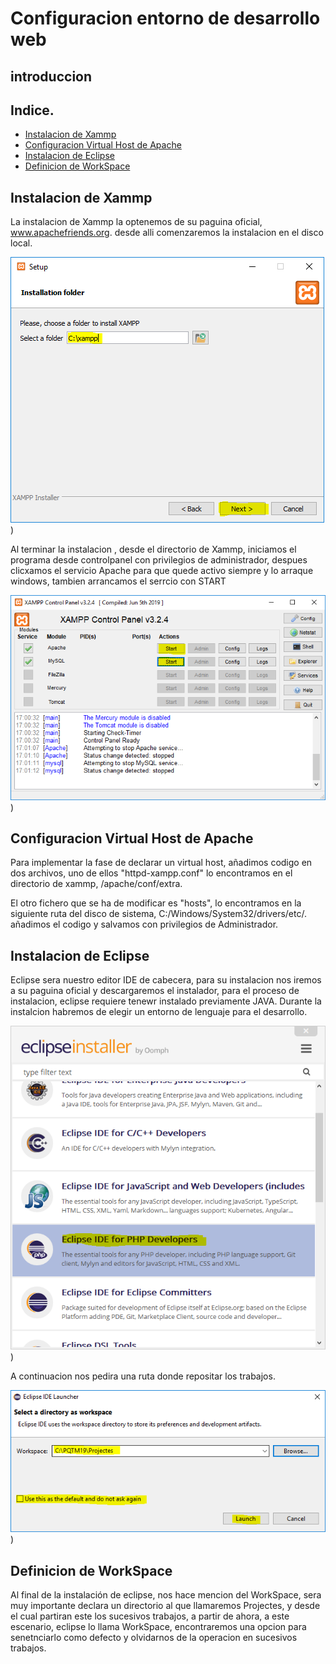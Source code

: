 # Configuracion entorno de desarrollo  web

## introduccion

## Indice.

- [Instalacion de Xammp](#instalacion-de-xammp)
- [Configuracion Virtual Host de Apache](#configuracion-virtual-host-de-apache)
- [Instalacion de Eclipse](#instalacion-de-eclipse)
- [Definicion de WorkSpace](#definicion-de-workspace)
 

## Instalacion de Xammp

La instalacion de Xammp la optenemos de su paguina oficial, www.apachefriends.org.
desde alli comenzaremos la instalacion en el disco local.

![Xammpfoto1](/MEDIA/6_Install_Xampp.PNG))

Al terminar la instalacion , desde el directorio de Xammp, iniciamos el programa desde controlpanel con privilegios de administrador, despues clicxamos el servicio Apache para que quede activo siempre y lo arraque windows, tambien arrancamos el serrcio con START

![Xammpfoto2](/MEDIA/12_Install_Xampp.PNG))

## Configuracion Virtual Host de Apache

 Para implementar  la fase de declarar un virtual host, añadimos codigo en dos archivos, uno de ellos "httpd-xampp.conf" lo encontramos en el directorio de xammp, /apache/conf/extra.
 
 
 
 
 
 El otro fichero que se ha de modificar es "hosts", lo encontramos en la siguiente ruta del disco de sistema, C:/Windows/System32/drivers/etc/. añadimos el codigo y salvamos con privilegios de Administrador.
 
 
 
 
 ## Instalacion de Eclipse
 
 Eclipse sera nuestro editor IDE de cabecera, para su instalacion nos iremos a su paguina oficial y descargaremos el instalador, para el proceso de instalacion, eclipse requiere tenewr instalado previamente JAVA. Durante la instalcion habremos de elegir un entorno de lenguaje para el desarrollo.
 
![Xammpfoto1](/MEDIA/12_Install_Eclipse.PNG)) 

A continuacion nos pedira una ruta donde repositar los trabajos.

![Xammpfoto1](/MEDIA/20_Install_Eclipse.PNG)) 
 
 
## Definicion de WorkSpace
Al final de la instalación de eclipse, nos hace mencion del WorkSpace, sera muy importante declara un directorio al que llamaremos Projectes, y desde el cual partiran este los sucesivos trabajos, a partir de ahora, a este escenario, eclipse lo llama WorkSpace, encontraremos una opcion para senetnciarlo como defecto y olvidarnos de la operacion en sucesivos trabajos.



